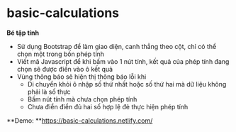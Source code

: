 # basic-calculations
**Bé tập tính**

- Sử dụng Bootstrap để làm giao diện, canh thẳng theo cột, chỉ có thể chọn một trong bốn phép tính
- Viết mã Javascript để khi bấm vào 1 nút tính, kết quả của phép tính đang chọn sẽ được điền vào ô kết quả
- Vùng thông báo sẽ hiện thị thông báo lỗi khi
   - Di chuyển khỏi ô nhập số thứ nhất hoặc số thứ hai mà dữ liệu không phải là số thực
   - Bấm nút tính mà chưa chọn phép tính
   - Chưa điền điền đủ hai số hợp lệ đẻ thực hiện phép tính

**Demo: **https://basic-calculations.netlify.com/